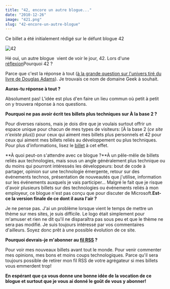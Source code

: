 ```yaml
---
title: "42, encore un autre blogue..."
date: "2010-12-26"
image: "421.png"
slug: "42-encore-un-autre-blogue"
---
```


Ce billet a été initialement rédigé sur le défunt blogue 42

![](images/421.png "42")

Hé oui, un autre blogue  vient de voir le jour, 42. Lors d'une [réflexion](https://fred.dev/modifier-la-vocation-de-ce-blogue-ou/ "Réflexion sur 42 sur mon autre blogue")Pourquoi 42 ?

Parce que c'est la réponse à tout ([à la grande question sur l'univers tiré du livre de Douglas Adams](https://fr.wikipedia.org/wiki/La_grande_question_sur_la_vie,_l%27univers_et_le_reste "Article Wikipédia expliquant 42")). Je trouvais ce nom de domaine Geek à souhait.

**Auras-tu réponse à tout ?**

Absolument pas! L'idée est plus d'en faire un lieu commun où petit à petit on y trouvera réponse à nos questions.

**Pourquoi ne pas avoir écrit tes billets plus techniques sur À la base 2 ?**

Pour diverses raisons, mais je dois dire que je voulais surtout offrir un espace unique pour chacun de mes types de visiteurs: [À la base 2 (_ce site n'existe plus_)) pour ceux qui aiment mes billets plus personnels et 42 pour ceux qui aiment mes billets reliés au développement ou plus techniques. Pour plus d'informations, lisez le [billet](https://fred.dev/modifier-la-vocation-de-ce-blogue-ou/ "Le billet sur ma réflexion pour 42") à cet effet.

**À quoi peut-on s'attendre avec ce blogue ?**À un pêle-mêle de billets reliés aux technologies, mais sous un angle généralement plus technique ou du moins qui pourront intéressés les développeurs: bout de code à partager, opinion sur une technologie émergente, retour sur des événements technos, présentation de nouveautés que j'utilise, information sur les événements auxquels je vais participer... Malgré le fait que je risque d'avoir plusieurs billets sur des technologies ou événements reliés à mon employeur, ce blogue n'est pas conçu que pour discuter de Microsoft.**Est-ce la version finale de ce dont il aura l'air ?**

Je ne pense pas. J'ai un problème lorsque vient le temps de mettre un thème sur mes sites, je suis difficile. Le logo était simplement pour m'amuser et rien ne dit qu'il ne disparaîtra pas sous peu et que le thème ne sera pas modifié. Je suis toujours intéressé par vos commentaires d'ailleurs. Soyez donc prêt à une possible évolution de ce site.

**Pourquoi devrais-je m'abonner au [fil RSS](https://feeds.feedburner.com/quanrantedeux "Fil RSS de 42") ?**

Pour voir mes nouveaux billets avant tout le monde. Pour venir commenter mes opinions, mes bons et moins coups technologiques. Parce qu'il sera toujours possible de retirer mon fil RSS de votre agrégateur si mes billets vous emmerdent trop!

**En espérant que ça vous donne une bonne idée de la vocation de ce blogue et surtout que je vous ai donné le goût de vous y abonner!**
